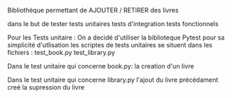 
Bibliothèque permettant de AJOUTER / RETIRER des livres

dans le but de tester 
tests unitaires
tests d'integration
tests fonctionnels

Pour les Tests unitaire :
On a decidé d'utiliser la biblioteque Pytest pour sa simplicité d'utlisation
les scriptes de tests unitaires se situent dans les fichiers :
test_book.py
test_library.py

Dans le test unitaire qui concerne book.py:
la creation d'un livre

Dans le test unitaire qui concerne library.py
l'ajout du livre précédament creé
la supression du livre
